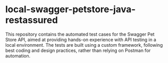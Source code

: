 # local-swagger-petstore-java-restassured
This repository contains the automated test cases for the Swagger Pet Store API, aimed at providing hands-on experience with API testing in a local environment. The tests are built using a custom framework, following best coding and design practices, rather than relying on Postman for automation.
